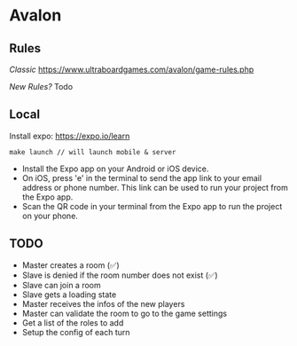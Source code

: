 # Avalon

## Rules

_Classic_
https://www.ultraboardgames.com/avalon/game-rules.php

_New Rules?_
Todo

## Local

Install expo: https://expo.io/learn

```
make launch // will launch mobile & server
```

- Install the Expo app on your Android or iOS device.
- On iOS, press 'e' in the terminal to send the app link to your email address or phone number. This link can be used to run your project from the Expo app.
- Scan the QR code in your terminal from the Expo app to run the project on your phone.

## TODO

- Master creates a room (✅)
- Slave is denied if the room number does not exist (✅)
- Slave can join a room
- Slave gets a loading state
- Master receives the infos of the new players
- Master can validate the room to go to the game settings
- Get a list of the roles to add
- Setup the config of each turn
